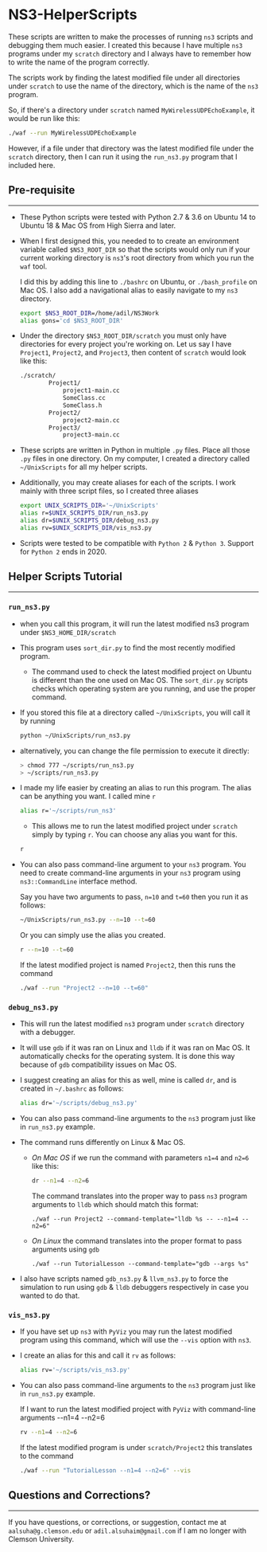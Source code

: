 # **NS3-HelperScripts**
These scripts are written to make the processes of running `ns3` scripts and debugging them much easier. I created this because I have multiple `ns3` programs under my `scratch` directory and I always have to remember how to write the name of the program correctly.

The scripts work by finding the latest modified file under all directories under `scratch` to use the name of the directory, which is the name of the `ns3` program.

So, if there's a directory under `scratch` named `MyWirelessUDPEchoExample`, it would be run like this:
``` bash
./waf --run MyWirelessUDPEchoExample
```
However, if a file under that directory was the latest modified file under the `scratch` directory, then I can run it using the `run_ns3.py` program that I included here.


## **Pre-requisite**
----------------
* These Python scripts were tested with Python 2.7 & 3.6 on Ubuntu 14 to Ubuntu 18 & Mac OS from High Sierra and later.

* When I first designed this, you needed to to create an environment variable called `$NS3_ROOT_DIR` so that the scripts would only run if your current working directory is `ns3`'s root directory from which you run the `waf` tool.

    I did this by adding this line to `./bashrc` on Ubuntu, or `./bash_profile` on Mac OS. I also add a navigational alias to easily navigate to my `ns3` directory.
    ```bash
    export $NS3_ROOT_DIR=/home/adil/NS3Work
    alias gons='cd $NS3_ROOT_DIR'
    ```
*  Under the directory `$NS3_ROOT_DIR/scratch` you must only have directories for every project you're working on. Let us say I have `Project1`, `Project2`, and `Project3`, then content of `scratch` would look like this:
    ```bash
    ./scratch/
            Project1/
                project1-main.cc
                SomeClass.cc
                SomeClass.h
            Project2/
                project2-main.cc
            Project3/
                project3-main.cc
    ```

* These scripts are written in Python in multiple `.py` files. Place all those `.py` files in one directory. On my computer, I created a directory called `~/UnixScripts` for all my helper scripts.

* Additionally, you may create aliases for each of the scripts. I work mainly with three script files, so I created three aliases
    ```bash
    export UNIX_SCRIPTS_DIR='~/UnixScripts'
    alias r=$UNIX_SCRIPTS_DIR/run_ns3.py
    alias dr=$UNIX_SCRIPTS_DIR/debug_ns3.py
    alias rv=$UNIX_SCRIPTS_DIR/vis_ns3.py
    ```
* Scripts were tested to be compatible with `Python 2` & `Python 3`. Support for `Python 2` ends in 2020.


## **Helper Scripts Tutorial**
----
### **`run_ns3.py`**
 * when you call this program, it will run the latest modified ns3 program under `$NS3_HOME_DIR/scratch`
 * This program uses `sort_dir.py` to find the most recently modified program.
    - The command used to check the latest modified project on Ubuntu is different than the one used on Mac OS. The `sort_dir.py` scripts checks which operating system are you running, and use the proper command.
 * If you stored this file at a directory called `~/UnixScripts`, you will call it by running
    ```bash
    python ~/UnixScripts/run_ns3.py
    ```
* alternatively, you can change the file permission to execute it directly:
    ```bash
    > chmod 777 ~/scripts/run_ns3.py
    > ~/scripts/run_ns3.py
    ```
* I made my life easier by creating an alias to run this program. The alias can be anything you want. I called mine `r`
    ```bash
    alias r='~/scripts/run_ns3'
    ```
    - This allows me to run the latest modified project under `scratch` simply by typing `r`. You can choose any alias you want for this.
    ```bash
    r
    ``` 
* You can also pass command-line argument to your `ns3` program. You need to create command-line arguments in your `ns3` program using `ns3::CommandLine` interface method. 

    Say you have two arguments to pass, `n=10` and `t=60` then you run it as follows:
    ```bash
    ~/UnixScripts/run_ns3.py --n=10 --t=60
    ```
    Or you can simply use the alias you created.
    ```bash 
   r --n=10 --t=60  
    ```
    If the latest modified project is named `Project2`, then this runs the command 
    ```bash
    ./waf --run "Project2 --n=10 --t=60"
    ```
### **`debug_ns3.py`**
* This will run the latest modified `ns3` program under `scratch` directory with a debugger.

* It will use `gdb` if it was ran on Linux and `lldb` if it was ran on Mac OS. It automatically checks for the operating system. It is done this way because of `gdb` compatibility issues on Mac OS.

* I suggest creating an alias for this as well, mine is called `dr`, and is created in `~/.bashrc` as follows:
    ```bash
    alias dr='~/scripts/debug_ns3.py'
    ```
* You can also pass command-line arguments to the `ns3` program just like in `run_ns3.py` example.

* The command runs differently on Linux & Mac OS.

    - *On Mac OS* if we run the command with parameters `n1=4` and `n2=6` like this:
        ```bash
        dr --n1=4 --n2=6
        ```
        The command translates into the proper way to pass `ns3` program arguments to `lldb` which should match this format:
        ```text
        ./waf --run Project2 --command-template="lldb %s -- --n1=4 --n2=6"
        ```
    - *On Linux* the command translates into the proper format to pass arguments using `gdb`
        ```text
        ./waf --run TutorialLesson --command-template="gdb --args %s"
        ```
* I also have scripts named `gdb_ns3.py` & `llvm_ns3.py` to force the simulation to run using `gdb` & `lldb` debuggers respectively in case you wanted to do that.

### **`vis_ns3.py`**
* If you have set up `ns3` with `PyViz` you may run the latest modified program using this command, which will use the `--vis` option with `ns3`.
* I create an alias for this and call it `rv` as follows:
    ```bash
    alias rv='~/scripts/vis_ns3.py'
    ```
* You can also pass command-line arguments to the `ns3` program just like in `run_ns3.py` example.

    If I want to run the latest modified project with `PyViz` with command-line arguments --n1=4 --n2=6
    ```bash
    rv --n1=4 --n2=6
    ```
    If the latest modified program is under `scratch/Project2` this translates to the command
    ```bash
    ./waf --run "TutorialLesson --n1=4 --n2=6" --vis
    ```

## **Questions and Corrections?**
-----
If you have questions, or corrections, or suggestion, contact me at `aalsuha@g.clemson.edu` or `adil.alsuhaim@gmail.com` if I am no longer with Clemson University. 